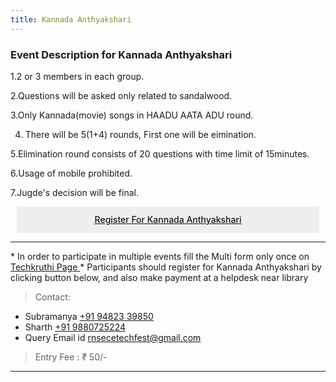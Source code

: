 ```yaml
---
title: Kannada Anthyakshari
---
```



### Event Description for Kannada Anthyakshari

1.2 or 3 members in each group.

2.Questions will be asked only related to sandalwood. 

3.Only Kannada(movie) songs in HAADU AATA ADU round. 

4. There will be 5(1+4) rounds, First one will be eimination. 

5.Elimination round consists of 20 questions with time limit of 15minutes. 

6.Usage of mobile prohibited. 

7.Jugde's decision will be final.

<div class='button -regular center'>
<a  target="_blank" href="https://docs.google.com/forms/d/e/1FAIpQLSd1Go85e0gHKGubIXRXVAHChkye3EFs-RqmOG0PkQxSwKDZFA/viewform?usp=sf_link">Register for Kannada Anthyakshari</a> 
</div>


<hr>
* In order to participate in multiple events fill the Multi form only once on <a  target="_blank" href="https://ecernsit.github.io/techkruthi"> Techkruthi Page </a>
* Participants should register for Kannada Anthyakshari by clicking button below, and also make payment at a helpdesk near library



> Contact:
  
* Subramanya <a href="tel:+919482339850">+91 94823 39850</a>
* Sharth <a href="tel:+919880725224">+91 9880725224</a>
* Query Email id   <a href="mailto:{{ site.email }}">rnsecetechfest@gmail.com</a>

> Entry Fee : ₹ 50/-


<hr>


<style>
.button {
  display: flex;
  overflow: hidden;

  margin: 10px;
  padding: 12px 12px;

  cursor: pointer;
  user-select: none;
  transition: all 60ms ease-in-out;
  text-align: center;
  white-space: nowrap;
  text-decoration: none !important;
  text-transform: none;
  text-transform: capitalize;

  color: #fff;
  border: 0 none;
  border-radius: 4px;

  font-size: 14px;
  font-weight: 500;
  line-height: 1.3;

  -webkit-appearance: none;
  -moz-appearance:    none;
  appearance:         none;
 
  justify-content: center;
  align-items: center;
  flex: 0 0 160px;

  &:hover {
    transition: all 60ms ease;

    opacity: .85;
  }
  
  &:active {
    transition: all 60ms ease;
    opacity: .75;
  }
  
  &:focus {
    outline: 1px dotted #959595;
    outline-offset: -4px;
  }
}


.button.-regular {
  color: #202129;
  background-color: #edeeee;
  
  &:hover {
    color: #202129;
    background-color: #e1e2e2;
    opacity: 1;
  }
  
  &:active {
    background-color: #d5d6d6;
    opacity: 1;
  }
}
</style>

